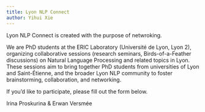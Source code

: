 ```yaml
---
title: Lyon NLP Connect
author: Yihui Xie
---
```


Lyon NLP Connect is created with the purpose of netwroking.

We are PhD students at the ERIC Laboratory (Université de Lyon, Lyon 2), organizing collaborative sessions (research seminars, Birds-of-a-Feather discussions) on Natural Language Processing and related topics in Lyon. These sessions aim to bring together PhD students from universities of Lyon and Saint-Étienne, and the broader Lyon NLP community to foster brainstorming, collaboration, and networking. 

If you’d like to participate, please fill out the form below.

Irina Proskurina & Erwan Versmée

